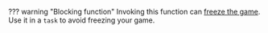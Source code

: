 ??? warning "Blocking function"
    Invoking this function can [freeze the game](/how-it-works.md#blocking-functions-and-properties).
    Use it in a `task` to avoid freezing your game.